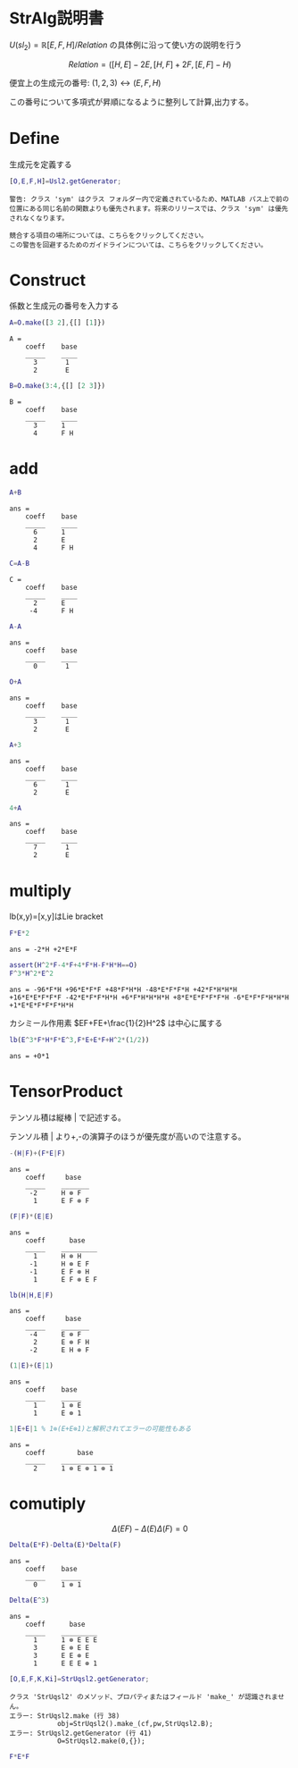 
# StrAlg説明書

 $U(sl_2 )=\mathbb{R}[E,F,H]/Relation$ の具体例に沿って使い方の説明を行う

 $$ Relation=([H,E]-2E,[H,F]+2F,[E,F]-H) $$ 

便宜上の生成元の番号: $(1,2,3)\leftrightarrow (E,F,H)$ 


この番号について多項式が昇順になるように整列して計算,出力する。

# Define

生成元を定義する

```matlab
[O,E,F,H]=Usl2.getGenerator;
```

```matlabTextOutput
警告: クラス 'sym' はクラス フォルダー内で定義されているため、MATLAB パス上で前の位置にある同じ名前の関数よりも優先されます。将来のリリースでは、クラス 'sym' は優先されなくなります。 

競合する項目の場所については、こちらをクリックしてください。
この警告を回避するためのガイドラインについては、こちらをクリックしてください。
```
# Construct

係数と生成元の番号を入力する

```matlab
A=O.make([3 2],{[] [1]})
```

```matlabTextOutput
A = 
    coeff    base
    _____    ____
      3       1  
      2       E  
```

```matlab
B=O.make(3:4,{[] [2 3]})
```

```matlabTextOutput
B = 
    coeff    base
    _____    ____
      3      1   
      4      F H 
```
# add
```matlab
A+B
```

```matlabTextOutput
ans = 
    coeff    base
    _____    ____
      6      1   
      2      E   
      4      F H 
```

```matlab
C=A-B
```

```matlabTextOutput
C = 
    coeff    base
    _____    ____
      2      E   
     -4      F H 
```

```matlab
A-A
```

```matlabTextOutput
ans = 
    coeff    base
    _____    ____
      0       1  
```

```matlab
O+A
```

```matlabTextOutput
ans = 
    coeff    base
    _____    ____
      3       1  
      2       E  
```

```matlab
A+3
```

```matlabTextOutput
ans = 
    coeff    base
    _____    ____
      6       1  
      2       E  
```

```matlab
4+A
```

```matlabTextOutput
ans = 
    coeff    base
    _____    ____
      7       1  
      2       E  
```
# multiply

lb(x,y)=\[x,y\]はLie bracket

```matlab
F*E*2
```

```matlabTextOutput
ans = -2*H +2*E*F
```

```matlab
assert(H^2*F-4*F+4*F*H-F*H*H==O)
F^3*H^2*E^2
```

```matlabTextOutput
ans = -96*F*H +96*E*F*F +48*F*H*H -48*E*F*F*H +42*F*H*H*H +16*E*E*F*F*F -42*E*F*F*H*H +6*F*H*H*H*H +8*E*E*F*F*F*H -6*E*F*F*H*H*H +1*E*E*F*F*F*H*H
```

カシミール作用素 $EF+FE+\frac{1}{2}H^2$ は中心に属する

```matlab
lb(E^3*F*H*F*E^3,F*E+E*F+H^2*(1/2))
```

```matlabTextOutput
ans = +0*1
```
# TensorProduct

テンソル積は縦棒 | で記述する。


テンソル積 | より+,\-の演算子のほうが優先度が高いので注意する。

```matlab
-(H|F)+(F*E|F)
```

```matlabTextOutput
ans = 
    coeff     base  
    _____    _______
     -2      H ⊗ F  
      1      E F ⊗ F
```

```matlab
(F|F)*(E|E)
```

```matlabTextOutput
ans = 
    coeff      base   
    _____    _________
      1      H ⊗ H    
     -1      H ⊗ E F  
     -1      E F ⊗ H  
      1      E F ⊗ E F
```

```matlab
lb(H|H,E|F)
```

```matlabTextOutput
ans = 
    coeff     base  
    _____    _______
     -4      E ⊗ F  
      2      E ⊗ F H
     -2      E H ⊗ F
```

```matlab
(1|E)+(E|1)
```

```matlabTextOutput
ans = 
    coeff    base 
    _____    _____
      1      1 ⊗ E
      1      E ⊗ 1
```

```matlab
1|E+E|1 % 1⊗(E+E⊗1)と解釈されてエラーの可能性もある
```

```matlabTextOutput
ans = 
    coeff        base     
    _____    _____________
      2      1 ⊗ E ⊗ 1 ⊗ 1
```
# comutiply
 $$ \Delta (EF)-\Delta (E)\Delta (F)=0 $$ 
```matlab
Delta(E*F)-Delta(E)*Delta(F)
```

```matlabTextOutput
ans = 
    coeff    base 
    _____    _____
      0      1 ⊗ 1
```

```matlab
Delta(E^3)
```

```matlabTextOutput
ans = 
    coeff      base   
    _____    _________
      1      1 ⊗ E E E
      3      E ⊗ E E  
      3      E E ⊗ E  
      1      E E E ⊗ 1
```

```matlab
[O,E,F,K,Ki]=StrUqsl2.getGenerator;
```

```matlabTextOutput
クラス 'StrUqsl2' のメソッド、プロパティまたはフィールド 'make_' が認識されません。
エラー: StrUqsl2.make (行 38)
            obj=StrUqsl2().make_(cf,pw,StrUqsl2.B);
エラー: StrUqsl2.getGenerator (行 41)
            O=StrUqsl2.make(0,{});
```

```matlab
F*E*F
```
